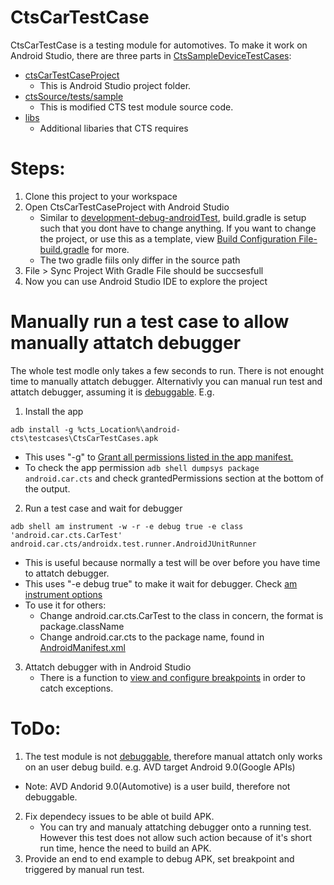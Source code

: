 # CtsCarTestCase
CtsCarTestCase is a testing module for automotives. To make it work on Android Studio, there are three parts in [CtsSampleDeviceTestCases](https://github.com/Alwin-Lin/development-debug-androidTest/tree/master/CtsSampleDeviceTestCases): 
* [ctsCarTestCaseProject](https://github.com/Alwin-Lin/development-debug-androidTest/tree/master/CtsCarTestCases/ctsDeviceTestCaseProject) 
    * This is Android Studio project folder. 
* [ctsSource/tests/sample](https://github.com/Alwin-Lin/development-debug-androidTest/tree/master/CtsCarTestCases/ctsSource)
    * This is modified CTS test module source code.
* [libs](https://github.com/Alwin-Lin/development-debug-androidTest/tree/master/CtsCarTestCase/libs)
    * Additional libaries that CTS requires 
# Steps: 
 1. Clone this project to your workspace
 2. Open CtsCarTestCaseProject with Android Studio
    * Similar to [development-debug-androidTest](https://github.com/Alwin-Lin/development-debug-androidTest), build.gradle is setup such that you dont have to change anything. If you want to change the project, or use this as a template, view [Build Configuration File-build.gradle](https://github.com/Alwin-Lin/development-debug-androidTest) for more.
    * The two gradle fiils only differ in the source path
 3. File > Sync Project With Gradle File should be succsesfull
 4. Now you can use Android Studio IDE to explore the project
 
 # Manually run a test case to allow manually attatch debugger
 
The whole test modle only takes a few seconds to run. There is not enought time to manually attatch debugger. Alternativly you can manual run test and attatch debugger, assuming it is [debuggable](https://github.com/Alwin-Lin/development-debug-androidTest/blob/master/debugAndroidSystemApp/README.md#make-it-debuggable). E.g.
 1. Install the app
 
 ``` adb install -g %cts_Location%\android-cts\testcases\CtsCarTestCases.apk ```
 * This uses "-g" to [Grant all permissions listed in the app manifest.]((https://developer.android.com/studio/command-line/adb#pm))
 * To check the app permission ```adb shell dumpsys package android.car.cts``` and check grantedPermissions section at the bottom of the output.
 2. Run a test case and wait for debugger
 
 ``` adb shell am instrument -w -r -e debug true -e class 'android.car.cts.CarTest' android.car.cts/androidx.test.runner.AndroidJUnitRunner ```
 * This is useful because normally a test will be over before you have time to attatch debugger.
 * This uses "-e debug true" to make it wait for debugger. Check [am instrument options](https://developer.android.com/studio/test/command-line#AMOptionsSyntax)
 * To use it for others:
    * Change android.car.cts.CarTest to the class in concern, the format is package.className
    * Change android.car.cts to the package name, found in [AndroidManifest.xml](https://github.com/Alwin-Lin/development-debug-androidTest/blob/master/CtsCarTestCases/ctsSource/AndroidManifest.xml#L18)
 3. Attatch debugger with in Android Studio
    * There is a function to [view and configure breakpoints](https://developer.android.com/studio/debug#breakPointsView) in order to catch exceptions.

 
 # ToDo:
 1. The test module is not [debuggable](https://developer.android.com/guide/topics/manifest/application-element), therefore manual attatch only works on an user debug build. e.g. AVD target Android 9.0(Google APIs)
   * Note: AVD Andorid 9.0(Automotive) is a user build, therefore not debuggable.
 2. Fix dependecy issues to be able ot build APK.
    * You can try and manualy attatching debugger onto a running test. However this test does not allow such action because of it's short run time, hence the need to build an APK.
 3. Provide an end to end example to debug APK, set breakpoint and triggered by manual run test.
